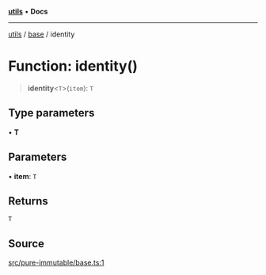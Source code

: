 [**utils**](../../../README.md) • **Docs**

***

[utils](../../../globals.md) / [base](../README.md) / identity

# Function: identity()

> **identity**\<`T`\>(`item`): `T`

## Type parameters

• **T**

## Parameters

• **item**: `T`

## Returns

`T`

## Source

[src/pure-immutable/base.ts:1](https://github.com/alpinisme/utils/blob/825f78da0ace828df12ea4d598fd95fa96ee25f5/src/pure-immutable/base.ts#L1)
